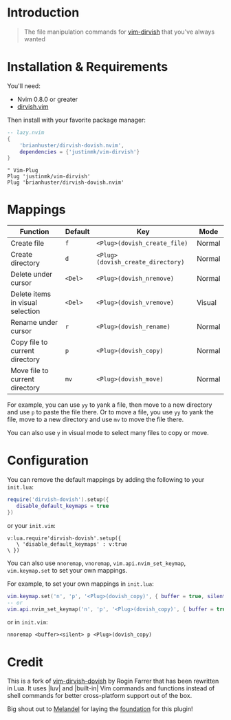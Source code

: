 # Introduction

> The file manipulation commands for [vim-dirvish](https://github.com/justinmk/vim-dirvish) that you've always wanted

# Installation & Requirements

You'll need:
- Nvim 0.8.0 or greater
- [dirvish.vim](https://github.com/justinmk/vim-dirvish)

Then install with your favorite package manager:

```lua
-- lazy.nvim
{
    'brianhuster/dirvish-dovish.nvim',
    dependencies = {'justinmk/vim-dirvish'}
}
```

```vim
" Vim-Plug
Plug 'justinmk/vim-dirvish'
Plug 'brianhuster/dirvish-dovish.nvim'
```

# Mappings

| Function                                | Default | Key                                |Mode  |
| --------------------------------------- | ------- | ---------------------------------- | ---- |
| Create file                             | `f`     | `<Plug>(dovish_create_file)`      |Normal|
| Create directory                        | `d`     | `<Plug>(dovish_create_directory)` |Normal|
| Delete under cursor                     | `<Del>` | `<Plug>(dovish_nremove)`          |Normal|
| Delete items in visual selection        | `<Del>` | `<Plug>(dovish_vremove)`          |Visual|
| Rename under cursor                     | `r`     | `<Plug>(dovish_rename)`           |Normal|
| Copy file to current directory          | `p`     | `<Plug>(dovish_copy)`             |Normal|
| Move file to current directory          | `mv`    | `<Plug>(dovish_move)`             |Normal|

For example, you can use `yy` to yank a file, then move to a new directory and use `p` to paste the file there. Or to move a file, you use `yy` to yank the file, move to a new directory and use `mv` to move the file there.

You can also use `y` in visual mode to select many files to copy or move.

# Configuration

You can remove the default mappings by adding the following to your `init.lua`:

```lua
require('dirvish-dovish').setup({
   disable_default_keymaps = true
})
```

or your `init.vim`:

```vim
v:lua.require'dirvish-dovish'.setup({
   \ 'disable_default_keymaps' : v:true
\ })
```

You can also use `nnoremap`, `vnoremap`, `vim.api.nvim_set_keymap`, `vim.keymap.set` to set your own mappings.

For example, to set your own mappings in `init.lua`:

```lua
vim.keymap.set('n', 'p', '<Plug>(dovish_copy)', { buffer = true, silent = true, remap = true })
-- or
vim.api.nvim_set_keymap('n', 'p', '<Plug>(dovish_copy)', { buffer = true, silent = true })
```

or in `init.vim`:

```vim
nnoremap <buffer><silent> p <Plug>(dovish_copy)
```

# Credit

This is a fork of [vim-dirvish-dovish](https://github.com/roginfarrer/vim-dirvish-dovish) by Rogin Farrer that has been rewritten in Lua. It uses |luv| and |built-in| Vim commands and functions instead of shell commands for better cross-platform support out of the box.

Big shout out to [Melandel](https://github.com/Melandel) for laying the [foundation](https://github.com/Melandel/desktop/blob/c323969e4bd48dda6dbceada3a7afe8bacdda0f5/setup/my_vimrc.vim#L976-L1147) for this plugin!
